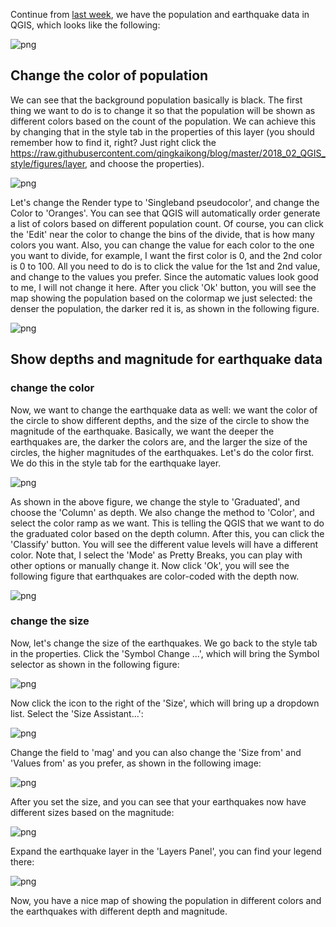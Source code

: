 Continue from [last week](http://qingkaikong.blogspot.com/2018/01/learning-qgis-import-data-and-change.html), we have the population and earthquake data in QGIS, which looks like the following:

![png](https://raw.githubusercontent.com/qingkaikong/blog/master/2018_02_QGIS_style/figures/figure_1.png)

## Change the color of population

We can see that the background population basically is black. The first thing we want to do is to change it so that the population will be shown as different colors based on the count of the population. We can achieve this by changing that in the style tab in the properties of this layer (you should remember how to find it, right? Just right click the https://raw.githubusercontent.com/qingkaikong/blog/master/2018_02_QGIS_style/figures/layer, and choose the properties). 

![png](https://raw.githubusercontent.com/qingkaikong/blog/master/2018_02_QGIS_style/figures/figure_2.png)

Let's change the Render type to 'Singleband pseudocolor', and change the Color to 'Oranges'. You can see that QGIS will automatically order generate a list of colors based on different population count. Of course, you can click the 'Edit' near the color to change the bins of the divide, that is how many colors you want. Also, you can change the value for each color to the one you want to divide, for example, I want the first color is 0, and the 2nd color is 0 to 100. All you need to do is to click the value for the 1st and 2nd value, and change to the values you prefer. Since the automatic values look good to me, I will not change it here. After you click 'Ok' button, you will see the map showing the population based on the colormap we just selected: the denser the population, the darker red it is, as shown in the following figure.    

![png](https://raw.githubusercontent.com/qingkaikong/blog/master/2018_02_QGIS_style/figures/figure_3.png)

## Show depths and magnitude for earthquake data

### change the color  

Now, we want to change the earthquake data as well: we want the color of the circle to show different depths, and the size of the circle to show the magnitude of the earthquake. Basically, we want the deeper the earthquakes are, the darker the colors are, and the larger the size of the circles, the higher magnitudes of the earthquakes. Let's do the color first. We do this in the style tab for the earthquake layer.  

![png](https://raw.githubusercontent.com/qingkaikong/blog/master/2018_02_QGIS_style/figures/figure_4.png)

As shown in the above figure, we change the style to 'Graduated', and choose the 'Column' as depth. We also change the method to 'Color', and select the color ramp as we want. This is telling the QGIS that we want to do the graduated color based on the depth column. After this, you can click the 'Classify' button. You will see the different value levels will have a different color. Note that, I select the 'Mode' as Pretty Breaks, you can play with other options or manually change it. Now click 'Ok', you will see the following figure that earthquakes are color-coded with the depth now. 

![png](https://raw.githubusercontent.com/qingkaikong/blog/master/2018_02_QGIS_style/figures/figure_5.png) 

### change the size

Now, let's change the size of the earthquakes. We go back to the style tab in the properties. Click the 'Symbol Change ...', which will bring the Symbol selector as shown in the following figure:

![png](https://raw.githubusercontent.com/qingkaikong/blog/master/2018_02_QGIS_style/figures/figure_6.png) 

Now click the icon to the right of the 'Size', which will bring up a dropdown list. Select the 'Size Assistant...':

![png](https://raw.githubusercontent.com/qingkaikong/blog/master/2018_02_QGIS_style/figures/figure_7.png) 

Change the field to 'mag' and you can also change the 'Size from' and 'Values from' as you prefer, as shown in the following image:

![png](https://raw.githubusercontent.com/qingkaikong/blog/master/2018_02_QGIS_style/figures/figure_8.png) 

After you set the size, and you can see that your earthquakes now have different sizes based on the magnitude:

![png](https://raw.githubusercontent.com/qingkaikong/blog/master/2018_02_QGIS_style/figures/figure_9.png)

Expand the earthquake layer in the 'Layers Panel', you can find your legend there:

![png](https://raw.githubusercontent.com/qingkaikong/blog/master/2018_02_QGIS_style/figures/figure_10.png)

Now, you have a nice map of showing the population in different colors and the earthquakes with different depth and magnitude. 
 

